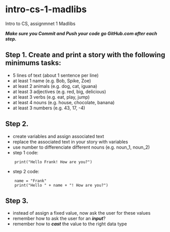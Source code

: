 # intro-cs-1-madlibs
Intro to CS, assignmnet 1 Madlibs

***Make sure you Commit and Push your code go GitHub.com after each step.***

## Step 1. Create and print a story with the following minimums tasks:
- 5 lines of text (about 1 sentence per line)
- at least 1 name (e.g. Bob, Spike, Zoe)
- at least 2 animals (e.g. dog, cat, iguana)
- at least 3 adjectives (e.g. red, big, delicious)
- at least 3 verbs (e.g. eat, play, jump)
- at least 4 nouns (e.g. house, chocolate, banana)
- at least 3 numbers (e.g. 43, 17, -4)

## Step 2. 
- create variables and assign associated text
- replace the associated text in your story with variables
- use number to differenciate different nouns (e.g. noun_1, noun_2)
- step 1 code:
```
    print("Hello Frank! How are you?")
```
- step 2 code:
```
    name = "Frank"
    print("Hello " + name + "! How are you?")
```

## Step 3.
- instead of assign a fixed value, now ask the user for these values
- remember how to ask the user for an ***input***?
- remember how to ***cast*** the value to the right data type

  

